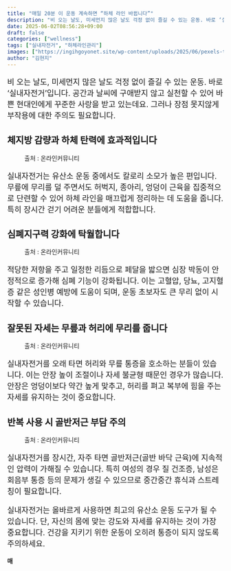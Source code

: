 ```yaml
---
title: "매일 20분 이 운동 계속하면 “하체 라인 바뀝니다”"
description: "비 오는 날도, 미세먼지 많은 날도 걱정 없이 즐길 수 있는 운동. 바로 ‘실내자전거’입니다. 공간과 날씨에 구애받지 않고 실천할 수 있어 바쁜 현대인에게 꾸준한 사랑을 받고 있는데요. 그러나 장점 못지않게 부작용에 대한 주의도 필요합니다."
date: 2025-06-02T08:56:28+09:00
draft: false
categories: ["wellness"]
tags: ["실내자전거", "하체라인관리"]
images: ["https://ingihgoyonet.site/wp-content/uploads/2025/06/pexels-tima-miroshnichenko-6389499-1024x683.jpg", "https://ingihgoyonet.site/wp-content/uploads/2025/06/pexels-limonovdigital-8766368-820x1024.jpg", "https://ingihgoyonet.site/wp-content/uploads/2025/06/pexels-kindelmedia-7298893-1024x577.jpg", "https://ingihgoyonet.site/wp-content/uploads/2025/06/pexels-charles-parker-5859694-1024x683.jpg"]
author: "김현지"
---
```


<p style="font-size:18px">비 오는 날도, 미세먼지 많은 날도 걱정 없이 즐길 수 있는 운동. 바로 ‘실내자전거’입니다. 공간과 날씨에 구애받지 않고 실천할 수 있어 바쁜 현대인에게 꾸준한 사랑을 받고 있는데요. 그러나 장점 못지않게 부작용에 대한 주의도 필요합니다.</p> <h2 >체지방 감량과 하체 탄력에 효과적입니다</h2> <figure ><img src="https://ingihgoyonet.site/wp-content/uploads/2025/06/pexels-tima-miroshnichenko-6389499-1024x683.jpg" alt="" style="aspect-ratio:16/9;object-fit:cover"/><figcaption >출처 : 온라인커뮤니티</figcaption></figure> <p style="font-size:18px">실내자전거는 유산소 운동 중에서도 칼로리 소모가 높은 편입니다. 무릎에 무리를 덜 주면서도 허벅지, 종아리, 엉덩이 근육을 집중적으로 단련할 수 있어 하체 라인을 매끄럽게 정리하는 데 도움을 줍니다. 특히 장시간 걷기 어려운 분들에게 적합합니다.</p> <h2 >심폐지구력 강화에 탁월합니다</h2> <figure ><img src="https://ingihgoyonet.site/wp-content/uploads/2025/06/pexels-limonovdigital-8766368-820x1024.jpg" alt="" style="aspect-ratio:16/9;object-fit:cover"/><figcaption >출처 : 온라인커뮤니티</figcaption></figure> <p style="font-size:18px">적당한 저항을 주고 일정한 리듬으로 페달을 밟으면 심장 박동이 안정적으로 증가해 심폐 기능이 강화됩니다. 이는 고혈압, 당뇨, 고지혈증 같은 성인병 예방에 도움이 되며, 운동 초보자도 큰 무리 없이 시작할 수 있습니다.</p> <h2 >잘못된 자세는 무릎과 허리에 무리를 줍니다</h2> <figure ><img src="https://ingihgoyonet.site/wp-content/uploads/2025/06/pexels-kindelmedia-7298893-1024x577.jpg" alt="" style="aspect-ratio:16/9;object-fit:cover"/><figcaption >출처 : 온라인커뮤니티</figcaption></figure> <p style="font-size:18px">실내자전거를 오래 타면 허리와 무릎 통증을 호소하는 분들이 있습니다. 이는 안장 높이 조절이나 자세 불균형 때문인 경우가 많습니다. 안장은 엉덩이보다 약간 높게 맞추고, 허리를 펴고 복부에 힘을 주는 자세를 유지하는 것이 중요합니다.</p> <h2 >반복 사용 시 골반저근 부담 주의</h2> <figure ><img src="https://ingihgoyonet.site/wp-content/uploads/2025/06/pexels-charles-parker-5859694-1024x683.jpg" alt="" style="aspect-ratio:16/9;object-fit:cover"/><figcaption >출처 : 온라인커뮤니티</figcaption></figure> <p style="font-size:18px">실내자전거를 장시간, 자주 타면 골반저근(골반 바닥 근육)에 지속적인 압력이 가해질 수 있습니다. 특히 여성의 경우 질 건조증, 남성은 회음부 통증 등의 문제가 생길 수 있으므로 중간중간 휴식과 스트레칭이 필요합니다.</p> <p style="font-size:18px">실내자전거는 올바르게 사용하면 최고의 유산소 운동 도구가 될 수 있습니다. 단, 자신의 몸에 맞는 강도와 자세를 유지하는 것이 가장 중요합니다. 건강을 지키기 위한 운동이 오히려 통증이 되지 않도록 주의하세요.</p> <p><strong>매</strong></p>